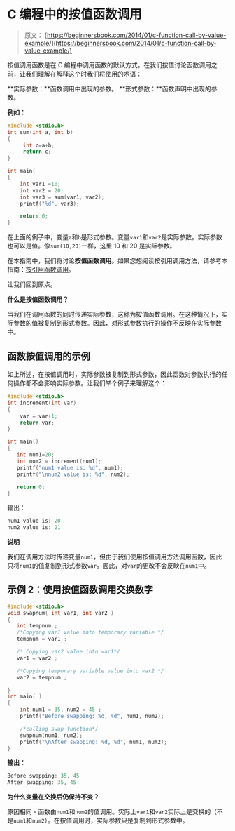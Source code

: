 # C 编程中的按值函数调用

> 原文： [https://beginnersbook.com/2014/01/c-function-call-by-value-example/](https://beginnersbook.com/2014/01/c-function-call-by-value-example/)

按值调用函数是在 C 编程中调用函数的默认方式。在我们按值讨论函数调用之前，让我们理解在解释这个时我们将使用的术语：

**实际参数：**函数调用中出现的参数。
**形式参数：**函数声明中出现的参数。

**例如：**

```c
#include <stdio.h>
int sum(int a, int b)
{
     int c=a+b;
     return c;
}

int main(
{
    int var1 =10;
    int var2 = 20;
    int var3 = sum(var1, var2);
    printf("%d", var3);

    return 0;
}
```

在上面的例子中，变量`a`和`b`是形式参数。变量`var1`和`var2`是实际参数。实际参数也可以是值。像`sum(10,20)`一样，这里 10 和 20 是实际参数。

在本指南中，我们将讨论**按值函数调用**。如果您想阅读按引用调用方法，请参考本指南：[按引用函数调用](https://beginnersbook.com/2014/01/c-function-call-by-reference-example/)。

让我们回到原点。

**什么是按值函数调用？**

当我们在调用函数的同时传递实际参数，这称为按值函数调用。在这种情况下，实际参数的值被复制到形式参数。因此，对形式参数执行的操作不反映在实际参数中。

## 函数按值调用的示例

如上所述，在按值调用时，实际参数被复制到形式参数，因此函数对参数执行的任何操作都不会影响实际参数。让我们举个例子来理解这个：

```c
#include <stdio.h>
int increment(int var)
{
    var = var+1;
    return var;
}

int main()
{
   int num1=20;
   int num2 = increment(num1);
   printf("num1 value is: %d", num1);
   printf("\nnum2 value is: %d", num2);

   return 0;
}

```

输出：

```c
num1 value is: 20
num2 value is: 21
```

**说明**

我们在调用方法时传递变量`num1`，但由于我们使用按值调用方法调用函数，因此只将`num1`的值复制到形式参数`var`。因此，对`var`的更改不会反映在`num1`中。

## 示例 2：使用按值函数调用交换数字

```c
#include <stdio.h>
void swapnum( int var1, int var2 )
{
   int tempnum ;
   /*Copying var1 value into temporary variable */
   tempnum = var1 ;

   /* Copying var2 value into var1*/
   var1 = var2 ;

   /*Copying temporary variable value into var2 */
   var2 = tempnum ;

}
int main( )
{
    int num1 = 35, num2 = 45 ;
    printf("Before swapping: %d, %d", num1, num2);

    /*calling swap function*/
    swapnum(num1, num2);
    printf("\nAfter swapping: %d, %d", num1, num2);
}

```

**输出：**

```c
Before swapping: 35, 45
After swapping: 35, 45
```

**为什么变量在交换后仍保持不变？**

原因相同 - 函数由`num1`和`num2`的值调用。实际上`var1`和`var2`实际上是交换的（不是`num1`和`num2`）。在按值调用时，实际参数只是复制到形式参数中。